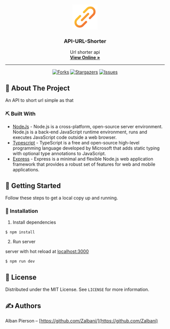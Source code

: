 <!-- PROJECT LOGO -->
<br />
<p align="center">
  <a href="https://github.com/zalbani-lab/API-URL-Shorter">
    <img src="./link.png" alt="Url shorter api logo" width="80px">
  </a>

  <h3 align="center">API-URL-Shorter</h3>

  <p align="center">
    Url shorter api
    <br />
    <a href="#"><strong>View Online »</strong></a>
    <br />
  </p>
  <hr/>
</p>
<div align="center">

[![Forks][forks-shield]][forks-url]
[![Stargazers][stars-shield]][stars-url]
[![Issues][issues-shield]][issues-url]

</div>

## 🧐 About The Project <a name = "about"></a>

An API to short url simple as that

### ⛏️ Built With

- [NodeJs](https://nodejs.org/) - Node.js is a cross-platform, open-source server environment. Node.js is a back-end JavaScript runtime environment, runs and executes JavaScript code outside a web browser.
- [Typescript](https://www.typescriptlang.org/) - TypeScript is a free and open-source high-level programming language developed by Microsoft that adds static typing with optional type annotations to JavaScript.
- [Express](https://expressjs.com/) - Express is a minimal and flexible Node.js web application framework that provides a robust set of features for web and mobile applications.

## 🏁 Getting Started <a name = "getting_started"></a>

Follow these steps to get a local copy up and running.

### 🚀 Installation

1. Install dependencies

```sh
$ npm install
```

2. Run server

server with hot reload at [localhost:3000](http://localhost:3000)

```sh
$ npm run dev
```

<!--

### 🎈 File structure

```sh
.
├─ assets
├─ sass
│   ├─ components
│   ├─ layout
│   ├─ pages
│   ├─ reset
│   ├─ utilities
│   └─ main.scss
└─ index.html
```

## 🚧 Roadmap <a name = "roadmap"></a>

- [ ] Reorganization of the file structure
- [ ] Fancy home page
- [ ] Some crazy text animations
- [ ] Smooth scrolling

more to come ...
-->

## 📝 License <a name = "license"></a>

Distributed under the MIT License. See `LICENSE` for more information.

## ✍️ Authors <a name = "authors"></a>

Alban Pierson – [https://github.com/Zalbani/](https://github.com/Zalbani)

<!--
## 🎉 Acknowledgements <a name = "acknowledgement"></a>

- Hat tip to anyone whose code was used
- Inspiration
- References
-->

[forks-shield]: https://img.shields.io/github/forks/zalbani-lab/API-URL-Shorter?style=for-the-badge
[forks-url]: https://github.com/zalbani-lab/API-URL-Shorter/network/members
[stars-shield]: https://img.shields.io/github/stars/zalbani-lab/API-URL-Shorter?style=for-the-badge
[stars-url]: https://github.com/zalbani-lab/API-URL-Shorter/stargazers
[issues-shield]: https://img.shields.io/github/issues/zalbani-lab/API-URL-Shorter?style=for-the-badge
[issues-url]: https://github.com/zalbani-lab/API-URL-Shorter/issues
